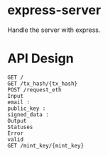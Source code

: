 # express-server

Handle the server with express.

# API Design

```
GET /
GET /tx_hash/{tx_hash}
POST /request_eth
Input
email : 
public_key :
signed_data :
Output
Statuses
Error
valid
GET /mint_key/{mint_key}
```
